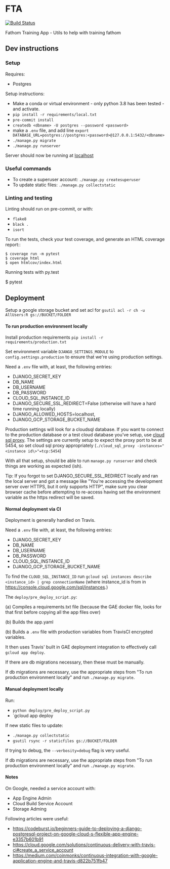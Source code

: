 # FTA

[![Build
Status](https://travis-ci.org/mozilla-applied-ml/fta.svg?branch=main)](https://travis-ci.org/mozilla-applied-ml/fta)


Fathom Training App - Utils to help with training fathom

## Dev instructions

### Setup

Requires:

* Postgres

Setup instructions:

* Make a conda or virtual environment - only python 3.8 has been tested - and activate.
* `pip install -r requirements/local.txt`
* `pre-commit install`
* `createdb <dbname> -U postgres --password <password>`
* make a `.env` file, and add line `export DATABASE_URL=postgres://postgres:<password>@127.0.0.1:5432/<dbname>`
* `./manage.py migrate`
* `./manage.py runserver`

Server should now be running at [localhost](http://localhost:8000)

### Useful commands

* To create a superuser account: `./manage.py createsuperuser`
* To update static files: `./manage.py collectstatic`


### Linting and testing

Linting should run on pre-commit, or with:

* `flake8`
* `black .`
* `isort`

To run the tests, check your test coverage, and generate an HTML coverage report::

    $ coverage run -m pytest
    $ coverage html
    $ open htmlcov/index.html

Running tests with py.test

  $ pytest

## Deployment

Setup a google storage bucket and set acl for `gsutil acl -r ch -u AllUsers:R gs://BUCKET/FOLDER`

#### To run production environment locally

Install production requirements `pip install -r requirements/production.txt`

Set environment variable `DJANGO_SETTINGS_MODULE` to `config.settings.production` to ensure that we're using production settings.

Need a `.env` file with, at least, the following entries:
  * DJANGO_SECRET_KEY
  * DB_NAME
  * DB_USERNAME
  * DB_PASSWORD
  * CLOUD_SQL_INSTANCE_ID
  * DJANGO_SECURE_SSL_REDIRECT=False  (otherwise will have a hard time running locally)
  * DJANGO_ALLOWED_HOSTS=localhost,
  * DJANGO_GCP_STORAGE_BUCKET_NAME

Production settings will look for a cloudsql database. If you want to connect to the production database or a test cloud database you've setup, use [cloud sql proxy](https://cloud.google.com/sql/docs/mysql/sql-proxy). The settings are currently setup to expect the proxy port to be at 5454, so set cloud sql proxy appropriately (`./cloud_sql_proxy -instances="<instance id\>"=tcp:5454`)

With all that setup, should be able to run `manage.py runserver` and check things are working as expected (ish).

Tip: If you forgot to set DJANGO_SECURE_SSL_REDIRECT locally and ran the local server and got a message like "You're accessing the development server over HTTPS, but it only supports HTTP", make sure you clear browser cache before attempting to re-access having set the environment variable as the https redirect will be saved.

#### Normal deployment via CI

Deployment is generally handled on Travis.

Need a `.env` file with, at least, the following entries:
  * DJANGO_SECRET_KEY
  * DB_NAME
  * DB_USERNAME
  * DB_PASSWORD
  * CLOUD_SQL_INSTANCE_ID
  * DJANGO_GCP_STORAGE_BUCKET_NAME

To find the `CLOUD_SQL_INSTANCE_ID` run `gcloud sql instances describe <instance_id> | grep connectionName` (where
instance_id is from in https://console.cloud.google.com/sql/instances.)


The `deploy/pre_deploy_script.py`:

(a) Compiles a requirements.txt file (because the GAE docker file, looks for that first before copying all the app files over)

(b) Builds the app.yaml

(b) Builds a `.env` file with production variables from TravisCI encrypted variables.

It then uses Travis' built in GAE deployment integration to effectively call `gcloud app deploy`.

If there are db migrations necessary, then these must be manually.

If db migrations are necessary, use the appropriate steps from "To run production environment locally" and run `./manage.py migrate`.


#### Manual deployment locally

Run:

* `python deploy/pre_deploy_script.py`
* `gcloud app deploy

If new static files to update:

* `./manage.py collectstatic`
* `gsutil rsync -r staticfiles gs://BUCKET/FOLDER`

If trying to debug, the `--verbosity=debug` flag is very useful.

If db migrations are necessary, use the appropriate steps from "To run production environment locally" and run `./manage.py migrate`.


#### Notes

On Google, needed a service account with:

* App Engine Admin
* Cloud Build Service Account
* Storage Adming

Following articles were useful:

* https://codeburst.io/beginners-guide-to-deploying-a-django-postgresql-project-on-google-cloud-s-flexible-app-engine-e3357b601b91
* https://cloud.google.com/solutions/continuous-delivery-with-travis-ci#create_a_service_account
* https://medium.com/coinmonks/continuous-integration-with-google-application-engine-and-travis-d822b751fb47
